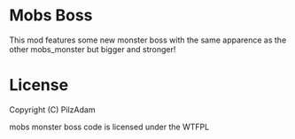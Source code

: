 Mobs Boss
===========

This mod features some new monster boss with the same apparence as the other mobs_monster but bigger and stronger!

License
=======

Copyright (C) PilzAdam

mobs monster boss code is licensed under the WTFPL


